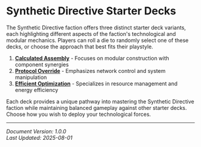# Synthetic Directive Starter Decks

The Synthetic Directive faction offers three distinct starter deck variants, each highlighting different aspects of the faction's technological and modular mechanics. Players can roll a die to randomly select one of these decks, or choose the approach that best fits their playstyle.

1. [**Calculated Assembly**](./calculated_assembly.md) - Focuses on modular construction with component synergies
2. [**Protocol Override**](./protocol_override.md) - Emphasizes network control and system manipulation
3. [**Efficient Optimization**](./efficient_optimization.md) - Specializes in resource management and energy efficiency

Each deck provides a unique pathway into mastering the Synthetic Directive faction while maintaining balanced gameplay against other starter decks. Choose how you wish to deploy your technological forces.

---

*Document Version: 1.0.0*  
*Last Updated: 2025-08-01*